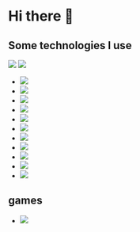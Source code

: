 # Hi there 👋

## Some technologies I use
<img src="https://img.shields.io/badge/Ubuntu-E95420?style=for-the-badge&logo=ubuntu&logoColor=white"/> <img src="https://img.shields.io/badge/Windows-0078D6?style=for-the-badge&logo=windows&logoColor=white"/>
- <img src="https://img.shields.io/badge/LinkedIn-0077B5?style=for-the-badge&logo=linkedin&logoColor=white"/>
- <img src="https://img.shields.io/badge/GNU%20Bash-4EAA25?style=for-the-badge&logo=GNU%20Bash&logoColor=white"/>
- <img src="https://img.shields.io/badge/PHP-777BB4?style=for-the-badge&logo=php&logoColor=white"/>
- <img src="https://img.shields.io/badge/Pug-E3C29B?style=for-the-badge&logo=pug&logoColor=black"/>
- <img src="https://img.shields.io/badge/HTML5-E34F26?style=for-the-badge&logo=html5&logoColor=white"/>
- <img src="https://img.shields.io/badge/VSCode-0078D4?style=for-the-badge&logo=visual%20studio%20code&logoColor=white"/>
- <img src="https://img.shields.io/badge/Xampp-F37623?style=for-the-badge&logo=xampp&logoColor=white">
- <img src="https://img.shields.io/badge/Bootstrap-563D7C?style=for-the-badge&logo=bootstrap&logoColor=white">
- <img src="https://img.shields.io/badge/Angular-DD0031?style=for-the-badge&logo=angular&logoColor=white">
- <img src="https://img.shields.io/badge/MariaDB-003545?style=for-the-badge&logo=mariadb&logoColor=white">
- <img src="https://img.shields.io/badge/Gmail-D14836?style=for-the-badge&logo=gmail&logoColor=white">

## games
- <img src="https://img.shields.io/badge/FIFA-B7312F?style=for-the-badge&logo=fifa&logoColor=white">



<!--
**urr13l/urr13l** is a ✨ _special_ ✨ repository because its `README.md` (this file) appears on your GitHub profile.

Here are some ideas to get you started:

- 🔭 I’m currently working on ...
- 🌱 I’m currently learning ...
- 👯 I’m looking to collaborate on ...
- 🤔 I’m looking for help with ...
- 💬 Ask me about ...
- 📫 How to reach me: ...
- 😄 Pronouns: ...
- ⚡ Fun fact: ...
-->

